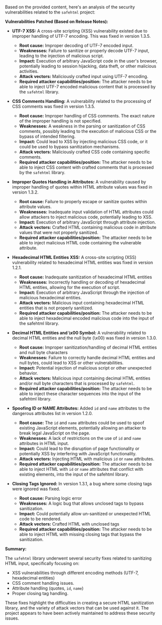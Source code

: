 Based on the provided content, here's an analysis of the security vulnerabilities related to the `safehtml` project:

**Vulnerabilities Patched (Based on Release Notes):**

*   **UTF-7 XSS:** A cross-site scripting (XSS) vulnerability existed due to improper handling of UTF-7 encoding. This was fixed in version 1.3.5.
    *   **Root cause:** Improper decoding of UTF-7 encoded input.
    *   **Weaknesses:**  Failure to sanitize or properly decode UTF-7 input, leading to the injection of malicious script.
    *   **Impact:** Execution of arbitrary JavaScript code in the user's browser, potentially leading to session hijacking, data theft, or other malicious activities.
    *  **Attack vectors:** Maliciously crafted input using UTF-7 encoding.
    *  **Required attacker capabilities/position:** The attacker needs to be able to inject UTF-7 encoded malicious content that is processed by the `safehtml` library.

*   **CSS Comments Handling:** A vulnerability related to the processing of CSS comments was fixed in version 1.3.5.
    *   **Root cause:** Improper handling of CSS comments. The exact nature of the improper handling is not specified.
    *   **Weaknesses:** A weakness in the parsing or sanitization of CSS comments, possibly leading to the execution of malicious CSS or the bypass of intended filtering.
    *   **Impact:**  Could lead to XSS by injecting malicious CSS code, or it could be used to bypass sanitization mechanisms.
    * **Attack vectors:** Maliciously crafted CSS code containing specific comments.
     *  **Required attacker capabilities/position:** The attacker needs to be able to inject CSS content with crafted comments that is processed by the `safehtml` library.

*   **Improper Quotes Handling in Attributes:** A vulnerability caused by improper handling of quotes within HTML attribute values was fixed in version 1.3.2.
    *   **Root cause:**  Failure to properly escape or sanitize quotes within attribute values.
    *   **Weaknesses:**  Inadequate input validation of HTML attributes could allow attackers to inject malicious code, potentially leading to XSS.
    *   **Impact:** Execution of arbitrary JavaScript through attribute injection.
    *   **Attack vectors:** Crafted HTML containing malicious code in attribute values that were not properly sanitized.
    * **Required attacker capabilities/position:** The attacker needs to be able to inject malicious HTML code containing the vulnerable attribute.

*   **Hexadecimal HTML Entities XSS:** A cross-site scripting (XSS) vulnerability related to hexadecimal HTML entities was fixed in version 1.2.1.
    *   **Root cause:** Inadequate sanitization of hexadecimal HTML entities
    *  **Weaknesses:** Incorrectly handling or decoding of hexadecimal HTML entities, allowing for the execution of script.
    *   **Impact:** Execution of arbitrary JavaScript through the injection of malicious hexadecimal entities.
     *   **Attack vectors:** Malicious input containing hexadecimal HTML entities that is not properly sanitized.
      *  **Required attacker capabilities/position:** The attacker needs to be able to inject hexadecimal encoded malicious code into the input of the safehtml library.

*   **Decimal HTML Entities and \x00 Symbol:** A vulnerability related to decimal HTML entities and the null byte (\x00) was fixed in version 1.3.0.
    * **Root cause:** Improper sanitization/handling of decimal HTML entities and null byte characters
    *   **Weaknesses:** Failure to correctly handle decimal HTML entities and null bytes, could lead to XSS or other vulnerabilities.
    *   **Impact:**  Potential injection of malicious script or other unexpected behavior.
    *  **Attack vectors:** Malicious input containing decimal HTML entities and/or null byte characters that is processed by `safehtml`.
     *  **Required attacker capabilities/position:** The attacker needs to be able to inject these character sequences into the input of the safehtml library.

*   **Spoofing ID or NAME Attributes:** Added `id` and `name` attributes to the dangerous attributes list in version 1.2.0.
    *   **Root cause:**  The `id` and `name` attributes could be used to spoof existing JavaScript elements, potentially allowing an attacker to break legal JavaScript on the page.
    *   **Weaknesses:**  A lack of restrictions on the use of `id` and `name` attributes in HTML input.
    *   **Impact:** Could lead to the disruption of page functionality or potentially XSS by interfering with JavaScript functionality.
    *   **Attack vectors:**  Injecting HTML with malicious `id` or `name` attributes.
     *   **Required attacker capabilities/position:** The attacker needs to be able to inject HTML with `id` or `name` attributes that conflict with existing elements, into the input of the safehtml library.

*   **Closing Tags Ignored:** In version 1.3.1, a bug where some closing tags were ignored was fixed.
    * **Root cause:** Parsing logic error
    * **Weaknesses:** A logic bug that allows unclosed tags to bypass sanitization.
    * **Impact:** Could potentially allow un-sanitized or unexpected HTML code to be rendered.
    * **Attack vectors:** Crafted HTML with unclosed tags
    * **Required attacker capabilities/position:** The attacker needs to be able to inject HTML with missing closing tags that bypass the sanitization.

**Summary:**

The `safehtml` library underwent several security fixes related to sanitizing HTML input, specifically focusing on:
* XSS vulnerabilities through different encoding methods (UTF-7, hexadecimal entities)
*  CSS comment handling issues.
*  Attribute handling (quotes, `id`, `name`)
*  Proper closing tag handling.

These fixes highlight the difficulties in creating a secure HTML sanitization library, and the variety of attack vectors that can be used against it. The project appears to have been actively maintained to address these security issues.
